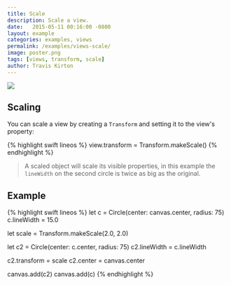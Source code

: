 ```yaml
---
title: Scale
description: Scale a view.
date:   2015-05-11 00:16:00 -0800
layout: example
categories: examples, views
permalink: /examples/views-scale/
image: poster.png
tags: [views, transform, scale]
author: Travis Kirton
---
```

![](scale.png)

## Scaling
You can scale a view by creating a `Transform` and setting it to the view's property:

{% highlight swift lineos %}
view.transform = Transform.makeScale()
{% endhighlight %}

> A scaled object will scale its visible properties, in this example the `lineWidth` on the second circle is twice as big as the original.

## Example
{% highlight swift lineos %}
let c = Circle(center: canvas.center, radius: 75)
c.lineWidth = 15.0

let scale = Transform.makeScale(2.0, 2.0)

let c2 = Circle(center: c.center, radius: 75)
c2.lineWidth = c.lineWidth

c2.transform = scale
c2.center = canvas.center

canvas.add(c2)
canvas.add(c)
{% endhighlight %}
